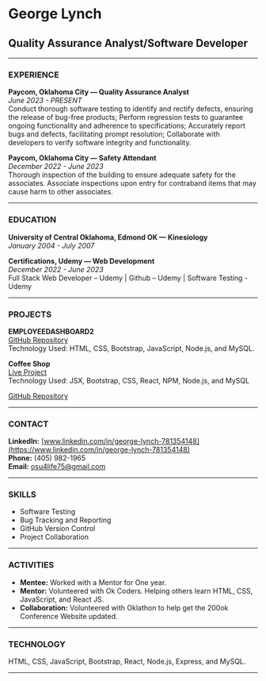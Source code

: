 # George Lynch
## Quality Assurance Analyst/Software Developer

---

### EXPERIENCE

**Paycom, Oklahoma City — Quality Assurance Analyst**  
*June 2023 - PRESENT*  
Conduct thorough software testing to identify and rectify defects, ensuring the release of bug-free products; Perform regression tests to guarantee ongoing functionality and adherence to specifications; Accurately report bugs and defects, facilitating prompt resolution; Collaborate with developers to verify software integrity and functionality.

**Paycom, Oklahoma City — Safety Attendant**  
*December 2022 - June 2023*  
Thorough inspection of the building to ensure adequate safety for the associates. Associate inspections upon entry for contraband items that may cause harm to other associates.

---

### EDUCATION

**University of Central Oklahoma, Edmond OK — Kinesiology**  
*January 2004 - July 2007*

**Certifications, Udemy — Web Development**  
*December 2022 - June 2023*  
Full Stack Web Developer – Udemy | Github – Udemy | Software Testing - Udemy

---

### PROJECTS

**EMPLOYEEDASHBOARD2**  
[GitHub Repository](https://github.com/osu4life75/employeeDashBoard2)  
Technology Used: HTML, CSS, Bootstrap, JavaScript, Node.js, and MySQL.

**Coffee Shop**  
[Live Project](https://silver-melomakarona-0f3505.netlify.app/)  
Technology Used: JSX, Bootstrap, CSS, React, NPM, Node.js, and MySQL

[GitHub Repository](https://github.com/osu4life75)

---

### CONTACT

**LinkedIn:** [www.linkedin.com/in/george-lynch-781354148](https://www.linkedin.com/in/george-lynch-781354148)  
**Phone:** (405) 982-1965  
**Email:** osu4life75@gmail.com

---

### SKILLS

- Software Testing
- Bug Tracking and Reporting
- GitHub Version Control
- Project Collaboration

---

### ACTIVITIES

- **Mentee:** Worked with a Mentor for One year.
- **Mentor:** Volunteered with Ok Coders. Helping others learn HTML, CSS, JavaScript, and React JS.
- **Collaboration:** Volunteered with Oklathon to help get the 200ok Conference Website updated.

---

### TECHNOLOGY

HTML, CSS, JavaScript, Bootstrap, React, Node.js, Express, and MySQL.

---





